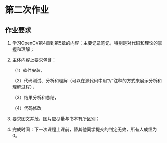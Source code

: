 # 第二次作业

## 作业要求

1. 学习OpenCV第4章到第5章的内容：主要记录笔记，特别是对代码和理论的掌握和理解；
2. 主体内容上要求包含：

   （1）软件安装，
   
   （2）代码测试、分析和理解（可以在源代码中用“//”注释的方式来展示分析和理解过程），
   
   （3）结果分析和总结，
   
   （4）代码修改
   
3. 要求图文并茂，图片应尽量与书本有所区别；
4. 完成时间：下一次课程上课前，替其他同学提交的判定无效，所有人成绩为0。
